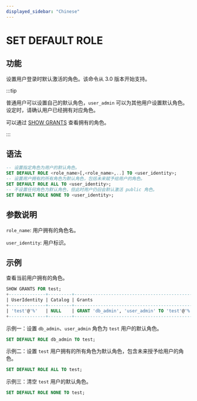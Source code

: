 ```yaml
---
displayed_sidebar: "Chinese"
---
```


# SET DEFAULT ROLE

## 功能

设置用户登录时默认激活的角色。该命令从 3.0 版本开始支持。

:::tip

普通用户可以设置自己的默认角色，`user_admin` 可以为其他用户设置默认角色。设定时，请确认用户已经拥有对应角色。

可以通过 [SHOW GRANTS](SHOW_GRANTS.md) 查看拥有的角色。

:::

## 语法

```SQL
-- 设置指定角色为用户的默认角色。
SET DEFAULT ROLE <role_name>[,<role_name>,..] TO <user_identity>;
-- 设置用户拥有的所有角色为默认角色，包括未来赋予给用户的角色。
SET DEFAULT ROLE ALL TO <user_identity>;
-- 不设置任何角色为默认角色，但此时用户仍旧会默认激活 public 角色。
SET DEFAULT ROLE NONE TO <user_identity>; 
```

## 参数说明

`role_name`: 用户拥有的角色名。

`user_identity`: 用户标识。

## 示例

查看当前用户拥有的角色。

```SQL
SHOW GRANTS FOR test;
+--------------+---------+----------------------------------------------+
| UserIdentity | Catalog | Grants                                       |
+--------------+---------+----------------------------------------------+
| 'test'@'%'   | NULL    | GRANT 'db_admin', 'user_admin' TO 'test'@'%' |
+--------------+---------+----------------------------------------------+
```

示例一：设置 `db_admin`、`user_admin` 角色为 `test` 用户的默认角色。

```SQL
SET DEFAULT ROLE db_admin TO test;
```

示例二：设置 `test` 用户拥有的所有角色为默认角色，包含未来授予给用户的角色。

```SQL
SET DEFAULT ROLE ALL TO test;
```

示例三：清空 `test` 用户的默认角色。

```SQL
SET DEFAULT ROLE NONE TO test;
```
